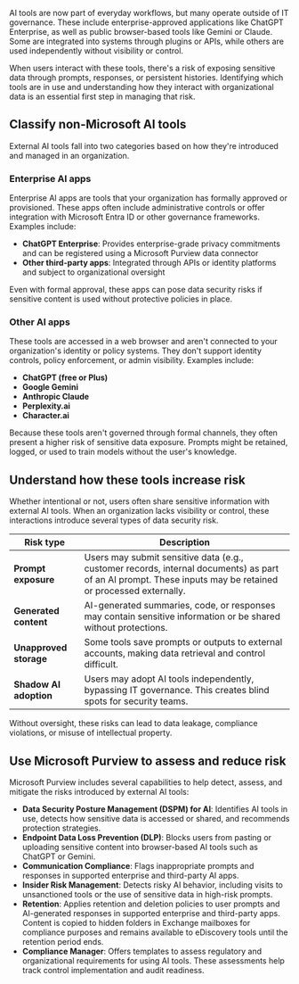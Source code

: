 AI tools are now part of everyday workflows, but many operate outside of IT governance. These include enterprise-approved applications like ChatGPT Enterprise, as well as public browser-based tools like Gemini or Claude. Some are integrated into systems through plugins or APIs, while others are used independently without visibility or control.

When users interact with these tools, there's a risk of exposing sensitive data through prompts, responses, or persistent histories. Identifying which tools are in use and understanding how they interact with organizational data is an essential first step in managing that risk.

## Classify non-Microsoft AI tools

External AI tools fall into two categories based on how they're introduced and managed in an organization.

### Enterprise AI apps

Enterprise AI apps are tools that your organization has formally approved or provisioned. These apps often include administrative controls or offer integration with Microsoft Entra ID or other governance frameworks. Examples include:

- **ChatGPT Enterprise**: Provides enterprise-grade privacy commitments and can be registered using a Microsoft Purview data connector
- **Other third-party apps**: Integrated through APIs or identity platforms and subject to organizational oversight

Even with formal approval, these apps can pose data security risks if sensitive content is used without protective policies in place.

### Other AI apps

These tools are accessed in a web browser and aren't connected to your organization's identity or policy systems. They don't support identity controls, policy enforcement, or admin visibility. Examples include:

- **ChatGPT (free or Plus)**
- **Google Gemini**
- **Anthropic Claude**
- **Perplexity.ai**
- **Character.ai**

Because these tools aren't governed through formal channels, they often present a higher risk of sensitive data exposure. Prompts might be retained, logged, or used to train models without the user's knowledge.

## Understand how these tools increase risk

Whether intentional or not, users often share sensitive information with external AI tools. When an organization lacks visibility or control, these interactions introduce several types of data security risk.

| Risk type | Description |
|-----|-----|
| **Prompt exposure** | Users may submit sensitive data (e.g., customer records, internal documents) as part of an AI prompt. These inputs may be retained or processed externally.|
| **Generated content**  | AI-generated summaries, code, or responses may contain sensitive information or be shared without protections. |
| **Unapproved storage** | Some tools save prompts or outputs to external accounts, making data retrieval and control difficult. |
| **Shadow AI adoption** | Users may adopt AI tools independently, bypassing IT governance. This creates blind spots for security teams. |

Without oversight, these risks can lead to data leakage, compliance violations, or misuse of intellectual property.

## Use Microsoft Purview to assess and reduce risk

Microsoft Purview includes several capabilities to help detect, assess, and mitigate the risks introduced by external AI tools:

- **Data Security Posture Management (DSPM) for AI**: Identifies AI tools in use, detects how sensitive data is accessed or shared, and recommends protection strategies.
- **Endpoint Data Loss Prevention (DLP)**: Blocks users from pasting or uploading sensitive content into browser-based AI tools such as ChatGPT or Gemini.
- **Communication Compliance**: Flags inappropriate prompts and responses in supported enterprise and third-party AI apps.
- **Insider Risk Management**: Detects risky AI behavior, including visits to unsanctioned tools or the use of sensitive data in high-risk prompts.
- **Retention**: Applies retention and deletion policies to user prompts and AI-generated responses in supported enterprise and third-party apps. Content is copied to hidden folders in Exchange mailboxes for compliance purposes and remains available to eDiscovery tools until the retention period ends.
- **Compliance Manager**: Offers templates to assess regulatory and organizational requirements for using AI tools. These assessments help track control implementation and audit readiness.
